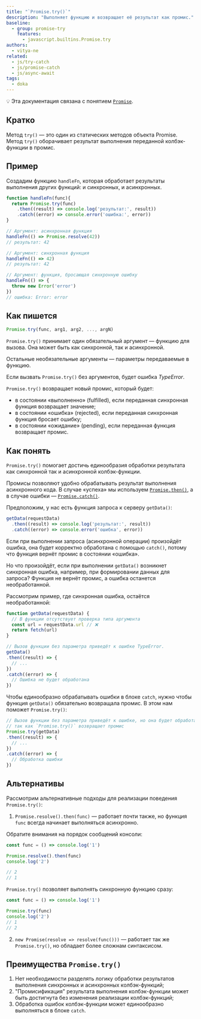 ```yaml
---
title: "`Promise.try()`"
description: "Выполняет функцию и возвращает её результат как промис."
baseline:
  - group: promise-try
    features:
      - javascript.builtins.Promise.try
authors:
  - vitya-ne
related:
  - js/try-catch
  - js/promise-catch
  - js/async-await
tags:
  - doka
---
```


<aside>

💡 Эта документация связана с понятием [`Promise`](/js/promise/).

</aside>

## Кратко

Метод `try()` — это один из статических методов объекта Promise. Метод `try()` оборачивает результат выполнения переданной колбэк-функции в промис.

## Пример

Создадим функцию `handleFn`, которая обработает результаты выполнения других функций: и синхронных, и асинхронных.

```js
function handleFn(func){
  return Promise.try(func)
    .then((result) => console.log('результат:', result))
    .catch((error) => console.error('ошибка:', error))
}

// Аргумент: асинхронная функция
handleFn(() => Promise.resolve(42))
// результат: 42

// Аргумент: синхронная функция
handleFn(() => 42)
// результат: 42

// Аргумент: функция, бросающая синхронную ошибку
handleFn(() => {
  throw new Error('error')
})
// ошибка: Error: error
```

## Как пишется

```js
Promise.try(func, arg1, arg2, ..., argN)
```
`Promise.try()` принимает один обязательный аргумент — функцию для вызова. Она может быть как синхронной, так и асинхронной.

Остальные необязательные аргументы — параметры передаваемые в функцию.

Если вызвать `Promise.try()` без аргументов, будет ошибка _TypeError_.

`Promise.try()` возвращает новый промис, который будет:
- в состоянии «выполненно» (fulfilled), если переданная синхронная функция возвращает значение;
- в состоянии «ошибка» (rejected), если переданная синхронная функция бросает ошибку;
- в состоянии «ожидание» (pending), если переданная функция возвращает промис.

## Как понять

`Promise.try()` помогает достичь единообразия обработки результата как синхронной так и асинхронной колбэк-функции.

Промисы позволяют удобно обрабатывать результат выполнения асинхронного кода. В случае «успеха» мы используем [`Promise.then()`](/js/promise-then/), а в случае ошибки — [`Promise.catch()`](/js/promise-catch/).

Предположим, у нас есть функция запроса к серверу `getData()`:

```js
getData(requestData)
  .then((result) => console.log('результат:', result))
  .catch((error) => console.error('ошибка', error))
```
Если при выполнении запроса (асинхронной операции) произойдёт ошибка, она будет корректно обработана c помощью `catch()`, потому что функция вернёт промис в состоянии «ошибка».

Но что произойдёт, если при выполнении `getData()` возникнет синхронная ошибка, например, при формировании данных для запроса? Функция не вернёт промис, а ошибка останется необработанной.

Рассмотрим пример, где синхронная ошибка, остаётся необработанной:

```js
function getData(requestData) {
  // В функции отсутствует проверка типа аргумента
  const url = requestData.url // ❌
  return fetch(url)
}

// Вызов функции без параметра приведёт к ошибке TypeError.
getData()
.then((result) => {
  // ...
})
.catch((error) => {
  // Ошибка не будет обработана
})
```

Чтобы единообразно обрабатывать ошибки в блоке `catch`, нужно чтобы функция `getData()` обязательно возвращала промис.
В этом нам поможет `Promise.try()`:

```js
// Вызов функции без параметра приведёт к ошибке, но она будет обработана,
// так как `Promise.try()` возвращает промис
Promise.try(getData)
.then((result) => {
  // ...
})
.catch((error) => {
  // Обработка ошибки
})
```


## Альтернативы

Рассмотрим альтернативные подходы для реализации поведения `Promise.try()`:

1. `Promise.resolve().then(func)` — работает почти также, но функция `func` всегда начинает выполняться асинхронно.

Обратите внимания на порядок сообщений консоли:
```js
const func = () => console.log('1')

Promise.resolve().then(func)
console.log('2')

// 2
// 1
```

`Promise.try()` позволяет выполнять синхронную функцию сразу:
```js
const func = () => console.log('1')

Promise.try(func)
console.log('2')
// 1
// 2
```

2. `new Promise(resolve => resolve(func()))` — работает так же `Promise.try()`, но обладает более сложнам синтаксисом.

## Преимущества `Promise.try()`

1. Нет необходимости разделять логику обработки результатов выполнения синхронных и асинхронных колбэк-функций;
1. "Промисификация" результата выполнения колбэк-функции может быть достигнута без изменения реализации колбэк-функций;
1. Обработка ошибок колбэк-функции может единообразно выполняться в блоке `catch`.
